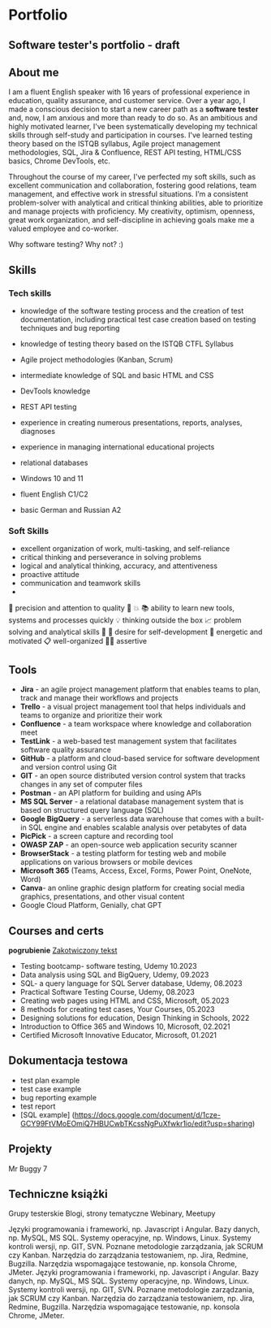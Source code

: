 # Portfolio
## Software tester's portfolio - draft


## About me
I am a fluent English speaker with 16 years of professional experience in education, quality assurance, and customer service. Over a year ago, I made a conscious decision to start a new career path as a **software tester** and, now, I am anxious and more than ready to do so.
As an ambitious and highly motivated learner,  I've been systematically developing my technical skills through self-study and participation in courses.  I've learned testing theory based on the ISTQB syllabus, Agile project management methodologies, SQL, Jira & Confluence, REST API testing, HTML/CSS basics, Chrome DevTools, etc.

Throughout the course of my career, I've perfected my soft skills, such as excellent communication and collaboration, fostering good relations, team management, and effective work in stressful situations. I’m a consistent problem-solver with analytical and critical thinking abilities, able to prioritize and manage projects with proficiency. My creativity, optimism, openness, great work organization, and self-discipline in achieving goals make me a valued employee and co-worker.

Why software testing? Why not? :)

## Skills
### Tech skills

* knowledge of the software testing process and the creation of test documentation, including practical test case creation based on testing techniques and bug reporting
* knowledge of testing theory based on the ISTQB CTFL Syllabus
* Agile project methodologies (Kanban, Scrum)
* intermediate knowledge of SQL and basic HTML and CSS
* DevTools knowledge
* REST API testing
* experience in creating numerous presentations, reports, analyses, diagnoses
* experience in managing international educational projects
* relational databases
* Windows 10 and 11

* fluent English C1/C2
* basic German and Russian A2

### Soft Skills

* excellent organization of work, multi-tasking, and self-reliance
* critical thinking and perseverance in solving problems 
* logical and analytical thinking, accuracy, and attentiveness
* proactive attitude
* communication and teamwork skills
* 

🔎 precision and attention to quality
🙌 
💥 
📚 ability to learn new tools, systems and processes quickly
💡 thinking outside the box
📈 problem solving and analytical skills
🚀 
🔁 desire for self-development
🔋 energetic and motivated
📋 well-organized
🙅‍♀️ assertive

## Tools

* **Jira** - an agile project management platform that enables teams to plan, track and manage their workflows and projects
* **Trello** - a visual project management tool that helps individuals and teams to organize and prioritize their work
* **Confluence** - a team workspace where knowledge and collaboration meet
* **TestLink** - a web-based test management system that facilitates software quality assurance
* **GitHub** -  a platform and cloud-based service for software development and version control using Git 
* **GIT** - an open source distributed version control system that tracks changes in any set of computer files
* **Postman** - an API platform for building and using APIs
* **MS SQL Server** - a relational database management system that is based on structured query language (SQL)
* **Google BigQuery** - a serverless data warehouse that comes with a built-in SQL engine and enables scalable analysis over petabytes of data
* **PicPick** - a screen capture and recording tool
* **OWASP ZAP** - an open-source web application security scanner
* **BrowserStack** - a testing platform for testing web and mobile applications on various browsers or mobile devices
* **Microsoft 365** (Teams, Access, Excel, Forms, Power Point, OneNote, Word)
* **Canva**- an online graphic design platform for creating social media graphics, presentations, and other visual content
*  Google Cloud Platform, Genially, chat GPT
  
## Courses and certs
**pogrubienie**
[Zakotwiczony tekst](https://remigiuszbednarczyk.pl)
* Testing bootcamp- software testing, Udemy 10.2023
* Data analysis using SQL and BigQuery, Udemy, 09.2023
* SQL- a query language for SQL Server database, Udemy, 08.2023
* Practical Software Testing Course, Udemy, 08.2023
* Creating web pages using HTML and CSS, Microsoft, 05.2023
* 8 methods for creating test cases, Your Courses, 05.2023
* Designing solutions for education, Design Thinking in Schools, 2022
* Introduction to Office 365 and Windows 10, Microsoft, 02.2021
* Certified Microsoft Innovative Educator, Microsoft, 01.2021
  
## Dokumentacja testowa

* test plan example
* test case example
* bug reporting example
* test report
* [SQL example] (https://docs.google.com/document/d/1cze-GCY99FtVMoEOmiQ7HBUCwbTKcssNgPuXfwkr1io/edit?usp=sharing)

## Projekty
Mr Buggy 7

## Techniczne książki
Grupy testerskie
Blogi, strony tematyczne
Webinary, Meetupy

Języki programowania i frameworki, np. Javascript i Angular.
Bazy danych, np. MySQL, MS SQL.
Systemy operacyjne, np. Windows, Linux.
Systemy kontroli wersji, np. GIT, SVN.
Poznane metodologie zarządzania, jak SCRUM czy Kanban.
Narzędzia do zarządzania testowaniem, np. Jira, Redmine, Bugzilla.
Narzędzia wspomagające testowanie, np. konsola Chrome, JMeter.
Języki programowania i frameworki, np. Javascript i Angular.
Bazy danych, np. MySQL, MS SQL.
Systemy operacyjne, np. Windows, Linux.
Systemy kontroli wersji, np. GIT, SVN.
Poznane metodologie zarządzania, jak SCRUM czy Kanban.
Narzędzia do zarządzania testowaniem, np. Jira, Redmine, Bugzilla.
Narzędzia wspomagające testowanie, np. konsola Chrome, JMeter.
